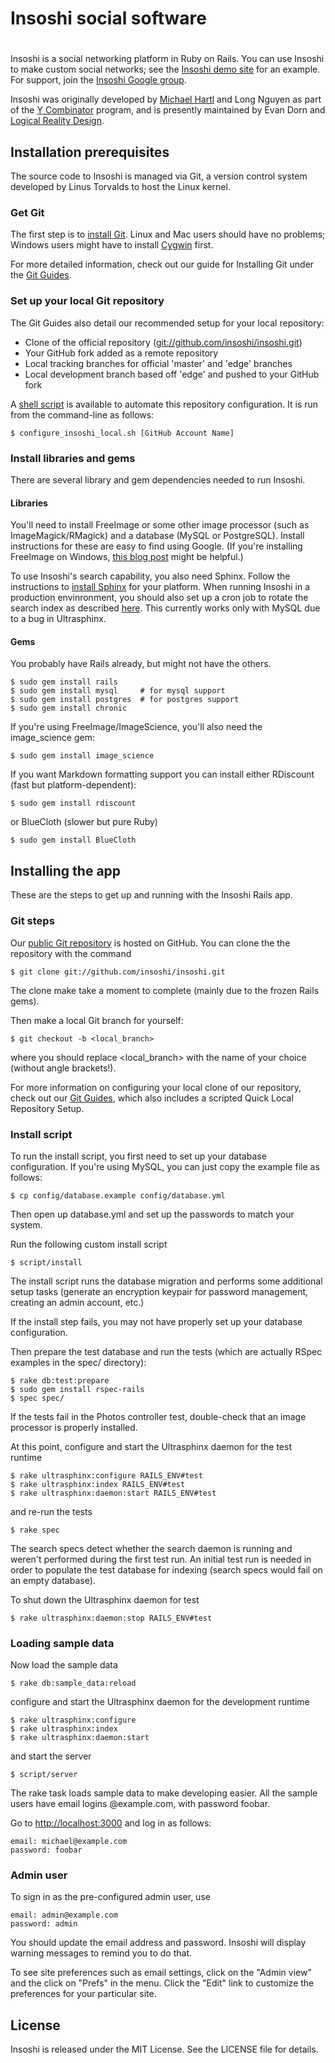 # Insoshi social software
#

Insoshi is a social networking platform in Ruby on Rails. You can use Insoshi to make custom social networks; see the [Insoshi demo site](http://dogfood.insoshi.com/) for an example. For support, join the [Insoshi Google group](http://groups.google.com/group/insoshi/).

Insoshi was originally developed by [Michael Hartl](http://www.michaelhartl.com/) and Long Nguyen as part of the [Y Combinator](http://ycombinator.com/) program, and is presently maintained by Evan Dorn and [Logical Reality Design](http://lrdesign.com/).

## Installation prerequisites

The source code to Insoshi is managed via Git, a version control system developed by Linus Torvalds to host the Linux kernel.  


### Get Git

The first step is to [install Git](http://git.or.cz/). Linux and Mac users should have no problems; Windows users might have to install [Cygwin](http://cygwin.com/) first.

For more detailed information, check out our guide for Installing Git under the [Git Guides](http://docs.insoshi.com).

### Set up your local Git repository

  The Git Guides also detail our recommended setup for your local repository:

* Clone of the official repository
  ([git://github.com/insoshi/insoshi.git](git://github.com/insoshi/insoshi.git))
* Your GitHub fork added as a remote repository
* Local tracking branches for official 'master' and 'edge' branches
* Local development branch based off 'edge' and pushed to your GitHub fork

A [shell script](http://gist.github.com/18772) is available to automate this repository configuration. It is run from the command-line as follows:

    $ configure_insoshi_local.sh [GitHub Account Name]

### Install libraries and gems

There are several library and gem dependencies needed to run Insoshi.

#### Libraries

You'll need to install FreeImage or some other image processor (such as ImageMagick/RMagick) and a database (MySQL or PostgreSQL).  Install instructions for these are easy to find using Google.  (If you're installing FreeImage on Windows, [this blog post](http://www.thewebfellas.com/blog/2008/2/18/imagescience-on-windows-without-the-pain/comments/931#comment-931) might be helpful.)

To use Insoshi's search capability, you also need Sphinx.  Follow the instructions to [install Sphinx](http://www.sphinxsearch.com/downloads.html) for your platform.  When running Insoshi in a production envinronment, you should also set up a cron job to rotate the search index as described [here](http://blog.evanweaver.com/files/doc/fauna/ultrasphinx/files/DEPLOYMENT_NOTES.html). This currently works only with MySQL due to a bug in Ultrasphinx.

#### Gems

You probably have Rails already, but might not have the others.

    $ sudo gem install rails
    $ sudo gem install mysql     # for mysql support
    $ sudo gem install postgres  # for postgres support
    $ sudo gem install chronic

If you're using FreeImage/ImageScience, you'll also need the image_science gem:

    $ sudo gem install image_science
  
If you want Markdown formatting support you can install either RDiscount (fast but platform-dependent):

    $ sudo gem install rdiscount

or BlueCloth (slower but pure Ruby)

    $ sudo gem install BlueCloth


## Installing the app

These are the steps to get up and running with the Insoshi Rails app.

### Git steps

Our [public Git repository](http://github.com/insoshi/insoshi) is hosted on GitHub. You can clone the the repository with the command

    $ git clone git://github.com/insoshi/insoshi.git

The clone make take a moment to complete (mainly due to the frozen Rails gems).

Then make a local Git branch for yourself:

    $ git checkout -b <local_branch>

where you should replace <local_branch> with the name of your choice (without angle brackets!).  

For more information on configuring your local clone of our repository, check out our [Git Guides](http://docs.insoshi.com), which also includes a scripted Quick Local Repository Setup.

### Install script

To run the install script, you first need to set up your database configuration.  If you're using MySQL, you can just copy the example file as follows:

    $ cp config/database.example config/database.yml
  
Then open up database.yml and set up the passwords to match your system.

Run the following custom install script

    $ script/install

The install script runs the database migration and performs some additional setup tasks (generate an encryption keypair for password management, creating an admin account, etc.)

If the install step fails, you may not have properly set up your database configuration.

Then prepare the test database and run the tests (which are actually RSpec examples in the spec/ directory):

    $ rake db:test:prepare
    $ sudo gem install rspec-rails
    $ spec spec/

If the tests fail in the Photos controller test, double-check that an image processor is properly installed.

At this point, configure and start the Ultrasphinx daemon for the test runtime

    $ rake ultrasphinx:configure RAILS_ENV#test
    $ rake ultrasphinx:index RAILS_ENV#test
    $ rake ultrasphinx:daemon:start RAILS_ENV#test

and re-run the tests

    $ rake spec

The search specs detect whether the search daemon is running and weren't performed during the first test run.  An initial test run is needed in order to populate the test database for indexing (search specs would fail on an empty database).

To shut down the Ultrasphinx daemon for test

    $ rake ultrasphinx:daemon:stop RAILS_ENV#test

### Loading sample data

Now load the sample data

    $ rake db:sample_data:reload

configure and start the Ultrasphinx daemon for the development runtime

    $ rake ultrasphinx:configure
    $ rake ultrasphinx:index
    $ rake ultrasphinx:daemon:start

and start the server

    $ script/server

The rake task loads sample data to make developing easier.  All the sample users have email logins <name>@example.com, with password foobar.  

Go to [http://localhost:3000](http://localhost:3000) and log in as follows:

    email: michael@example.com
    password: foobar

### Admin user

To sign in as the pre-configured admin user, use

    email: admin@example.com
    password: admin

You should update the email address and password.  Insoshi will display warning messages to remind you to do that.

To see site preferences such as email settings, click on the "Admin view" and the click on "Prefs" in the menu.  Click the "Edit" link to customize the preferences for your particular site.

## License

Insoshi is released under the MIT License. See the LICENSE file for details.

